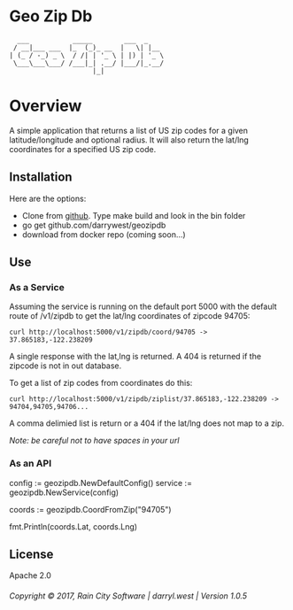 # Geo Zip Db

```
  ___           _____        ___  _    
 / __|___ ___  |_  (_)_ __  |   \| |__ 
| (_ / -_) _ \  / /| | '_ \ | |) | '_ \
 \___\___\___/ /___|_| .__/ |___/|_.__/
                     |_|               
```

# Overview

A simple application that returns a list of US zip codes for a given latitude/longitude and optional radius.  It will also return the lat/lng coordinates for a specified US zip code.

## Installation

Here are the options:

* Clone from [github](https://github.com/darrylwest/geozipdb).  Type make build and look in the bin folder
* go get github.com/darrywest/geozipdb 
* download from docker repo (coming soon...)

## Use

### As a Service

Assuming the service is running on the default port 5000 with the default route of /v1/zipdb to get the lat/lng coordinates of zipcode 94705:

`curl http://localhost:5000/v1/zipdb/coord/94705 -> 37.865183,-122.238209`

A single response with the lat,lng is returned.  A 404 is returned if the zipcode is not in out database.

To get a list of zip codes from coordinates do this:

`curl http://localhost:5000/v1/zipdb/ziplist/37.865183,-122.238209 -> 94704,94705,94706...`

A comma delimied list is return or a 404 if the lat/lng does not map to a zip.

_Note: be careful not to have spaces in your url_

### As an API

config := geozipdb.NewDefaultConfig()
service := geozipdb.NewService(config)

coords := geozipdb.CoordFromZip("94705")

fmt.Println(coords.Lat, coords.Lng)

## License

Apache 2.0

###### Copyright © 2017, Rain City Software | darryl.west | Version 1.0.5

